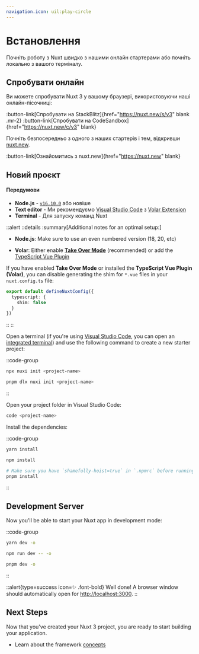 ```yaml
---
navigation.icon: uil:play-circle
---
```


# Встановлення

Почніть роботу з Nuxt швидко з нашими онлайн стартерами або почніть локально з вашого терміналу.

## Спробувати онлайн

Ви можете спробувати Nuxt 3 у вашому браузері, використовуючи наші онлайн-пісочниці:

:button-link[Спробувати на StackBlitz]{href="https://nuxt.new/s/v3" blank .mr-2}
:button-link[Спробувати на CodeSandbox]{href="https://nuxt.new/c/v3" blank}

Почніть безпосередньо з одного з наших стартерів і тем, відкривши [nuxt.new](https://nuxt.new).

:button-link[Ознайомитись з nuxt.new]{href="https://nuxt.new" blank}

## Новий проєкт

<!-- TODO: need to fix upstream in nuxt/nuxt.com -->
<!-- markdownlint-disable-next-line MD001 -->
#### Передумови

- **Node.js** - [`v16.10.0`](https://nodejs.org/en/) або новіше
- **Text editor** - Ми рекомендуємо [Visual Studio Code](https://code.visualstudio.com/) з [Volar Extension](https://marketplace.visualstudio.com/items?itemName=Vue.volar)
- **Terminal** - Для запуску команд Nuxt

::alert
::details
:summary[Additional notes for an optimal setup:]
- **Node.js**: Make sure to use an even numbered version (18, 20, etc)

- **Volar**: Either enable [**Take Over Mode**](https://vuejs.org/guide/typescript/overview.html#volar-takeover-mode) (recommended) or add the [TypeScript Vue Plugin](https://marketplace.visualstudio.com/items?itemName=Vue.vscode-typescript-vue-plugin)

If you have enabled **Take Over Mode** or installed the **TypeScript Vue Plugin (Volar)**, you can disable generating the shim for `*.vue` files in your `nuxt.config.ts` file:

```ts [nuxt.config.ts]
export default defineNuxtConfig({
  typescript: {
    shim: false
  }
})
```

::
::

Open a terminal (if you're using [Visual Studio Code](https://code.visualstudio.com/), you can open an [integrated terminal](https://code.visualstudio.com/docs/editor/integrated-terminal)) and use the following command to create a new starter project:

::code-group

```bash [npx]
npx nuxi init <project-name>
```

```bash [pnpm]
pnpm dlx nuxi init <project-name>
```

::

Open your project folder in Visual Studio Code:

```bash
code <project-name>
```

Install the dependencies:

::code-group

```bash [yarn]
yarn install
```

```bash [npm]
npm install
```

```bash [pnpm]
# Make sure you have `shamefully-hoist=true` in `.npmrc` before running pnpm install
pnpm install
```

::

## Development Server

Now you'll be able to start your Nuxt app in development mode:

::code-group

```bash [yarn]
yarn dev -o
```

```bash [npm]
npm run dev -- -o
```

```bash [pnpm]
pnpm dev -o
```

::

::alert{type=success icon=✨ .font-bold}
Well done! A browser window should automatically open for <http://localhost:3000>.
::

## Next Steps

Now that you've created your Nuxt 3 project, you are ready to start building your application.

- Learn about the framework [concepts](/docs/guide/concepts/auto-imports)
